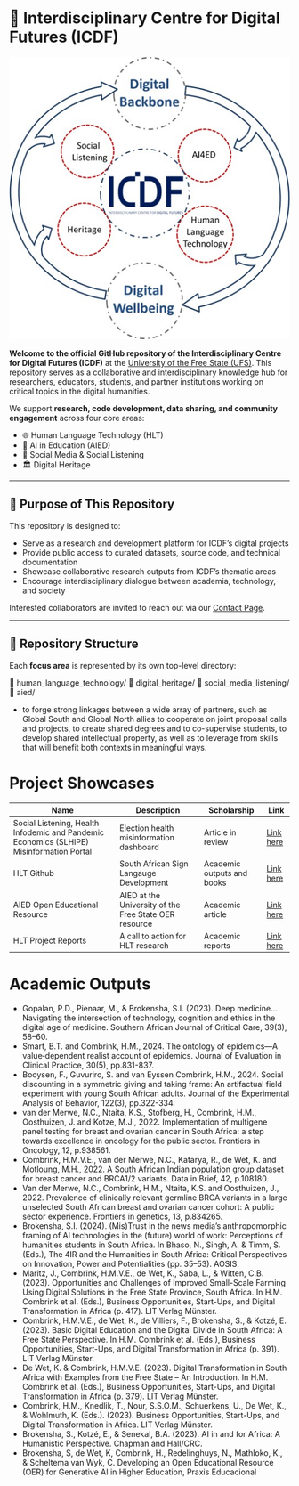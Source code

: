 # 🧭 Interdisciplinary Centre for Digital Futures (ICDF)
<p align="center">
  <img src="https://github.com/ufs-za/Interdisciplinary-Centre-for-Digital-Futures/blob/main/images/ICDF.jpg?raw=true" alt="ICDF Logo" width="600">
</p>


**Welcome to the official GitHub repository of the Interdisciplinary Centre for Digital Futures (ICDF)** at the [University of the Free State (UFS)](https://www.ufs.ac.za/icdf). This repository serves as a collaborative and interdisciplinary knowledge hub for researchers, educators, students, and partner institutions working on critical topics in the digital humanities.

We support **research, code development, data sharing, and community engagement** across four core areas:
- 🌐 Human Language Technology (HLT)
- 🧠 AI in Education (AIED)
- 📱 Social Media & Social Listening
- 🏛️ Digital Heritage

---

## 🎯 Purpose of This Repository

This repository is designed to:
- Serve as a research and development platform for ICDF’s digital projects
- Provide public access to curated datasets, source code, and technical documentation
- Showcase collaborative research outputs from ICDF’s thematic areas
- Encourage interdisciplinary dialogue between academia, technology, and society

Interested collaborators are invited to reach out via our [Contact Page](https://www.ufs.ac.za/icdf/icdf-home/contact-us).

---

## 📂 Repository Structure

Each **focus area** is represented by its own top-level directory:


📁 human_language_technology/
📁 digital_heritage/
📁 social_media_listening/
📁 aied/

-	to forge strong linkages between a wide array of partners, such as Global South and Global North allies to cooperate on joint proposal calls and projects, to create shared degrees and to co-supervise students, to develop shared intellectual property, as well as to leverage from skills that will benefit both contexts in meaningful ways.

# Project Showcases
|Name| Description| Scholarship|Link|
|----|-----|------|----|
| Social Listening, Health Infodemic and Pandemic Economics (SLHIPE) Misinformation Portal|Election health misinformation dashboard|Article in review|[Link here](https://lookerstudio.google.com/u/0/reporting/dc4bfaa5-5aa1-497d-ba92-b834c444f72d/page/VRXyD)|
|HLT Github|South African Sign Langauge Development|Academic outputs and books|[Link here](https://github.com/ufs-za/human_language_technology_for_sasl)|
|AIED Open Educational Resource|AIED at the University of the Free State OER resource|Academic article|[Link here](https://ufs.libguides.com/AI)|
|HLT Project Reports|A call to action for HLT research|Academic reports|[Link here](https://figshare.com/articles/report/Advancing_South_African_Sign_Language_for_4IR_Technological_Development/28847498)|

# Academic Outputs
* Gopalan, P.D., Pienaar, M., & Brokensha, S.I. (2023). Deep medicine… Navigating the intersection of technology, cognition and ethics in the digital age of medicine. Southern African Journal of Critical Care, 39(3), 58–60.
* Smart, B.T. and Combrink, H.M., 2024. The ontology of epidemics—A value‐dependent realist account of epidemics. Journal of Evaluation in Clinical Practice, 30(5), pp.831-837.
* Booysen, F., Guvuriro, S. and van Eyssen Combrink, H.M., 2024. Social discounting in a symmetric giving and taking frame: An artifactual field experiment with young South African adults. Journal of the Experimental Analysis of Behavior, 122(3), pp.322-334.
* van der Merwe, N.C., Ntaita, K.S., Stofberg, H., Combrink, H.M., Oosthuizen, J. and Kotze, M.J., 2022. Implementation of multigene panel testing for breast and ovarian cancer in South Africa: a step towards excellence in oncology for the public sector. Frontiers in Oncology, 12, p.938561.
* Combrink, H.M.V.E., van der Merwe, N.C., Katarya, R., de Wet, K. and Motloung, M.H., 2022. A South African Indian population group dataset for breast cancer and BRCA1/2 variants. Data in Brief, 42, p.108180.
* Van der Merwe, N.C., Combrink, H.M., Ntaita, K.S. and Oosthuizen, J., 2022. Prevalence of clinically relevant germline BRCA variants in a large unselected South African breast and ovarian cancer cohort: A public sector experience. Frontiers in genetics, 13, p.834265.
* Brokensha, S.I. (2024). (Mis)Trust in the news media’s anthropomorphic framing of AI technologies in the (future) world of work: Perceptions of humanities students in South Africa. In Bhaso, N., Singh, A. & Timm, S. (Eds.), The 4IR and the Humanities in South Africa: Critical Perspectives on Innovation, Power and Potentialities (pp. 35–53). AOSIS.
* Maritz, J., Combrink, H.M.V.E., de Wet, K., Saba, L., & Witten, C.B. (2023). Opportunities and Challenges of Improved Small-Scale Farming Using Digital Solutions in the Free State Province, South Africa. In H.M. Combrink et al. (Eds.), Business Opportunities, Start-Ups, and Digital Transformation in Africa (p. 417). LIT Verlag Münster.
* Combrink, H.M.V.E., de Wet, K., de Villiers, F., Brokensha, S., & Kotzé, E. (2023). Basic Digital Education and the Digital Divide in South Africa: A Free State Perspective. In H.M. Combrink et al. (Eds.), Business Opportunities, Start-Ups, and Digital Transformation in Africa (p. 391). LIT Verlag Münster.
* De Wet, K. & Combrink, H.M.V.E. (2023). Digital Transformation in South Africa with Examples from the Free State – An Introduction. In H.M. Combrink et al. (Eds.), Business Opportunities, Start-Ups, and Digital Transformation in Africa (p. 379). LIT Verlag Münster.
* Combrink, H.M., Knedlik, T., Nour, S.S.O.M., Schuerkens, U., De Wet, K., & Wohlmuth, K. (Eds.). (2023). Business Opportunities, Start-Ups, and Digital Transformation in Africa. LIT Verlag Münster.
* Brokensha, S., Kotzé, E., & Senekal, B.A. (2023). AI in and for Africa: A Humanistic Perspective. Chapman and Hall/CRC.
* Brokensha, S, de Wet, K, Combrink, H., Redelinghuys, N., Mathloko, K., & Scheltema van Wyk, C. Developing an Open Educational Resource (OER) for Generative AI in Higher Education, Praxis Educacional

